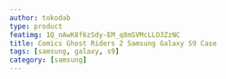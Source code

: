 ```yaml
---
author: tokodab
type: product
featimg: 1Q_nAwK8f6zSdy-EM_q8mSVMcLLO3ZzNC
title: Comics Ghost Riders 2 Samsung Galaxy S9 Case
tags: [samsung, galaxy, s9]
category: [samsung]
---
```

